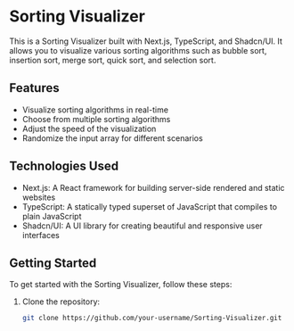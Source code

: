 # Sorting Visualizer

This is a Sorting Visualizer built with Next.js, TypeScript, and Shadcn/UI. It allows you to visualize various sorting algorithms such as bubble sort, insertion sort, merge sort, quick sort, and selection sort.

## Features

- Visualize sorting algorithms in real-time
- Choose from multiple sorting algorithms
- Adjust the speed of the visualization
- Randomize the input array for different scenarios

## Technologies Used

- Next.js: A React framework for building server-side rendered and static websites
- TypeScript: A statically typed superset of JavaScript that compiles to plain JavaScript
- Shadcn/UI: A UI library for creating beautiful and responsive user interfaces

## Getting Started

To get started with the Sorting Visualizer, follow these steps:

1. Clone the repository:

   ```bash
   git clone https://github.com/your-username/Sorting-Visualizer.git
   ```

